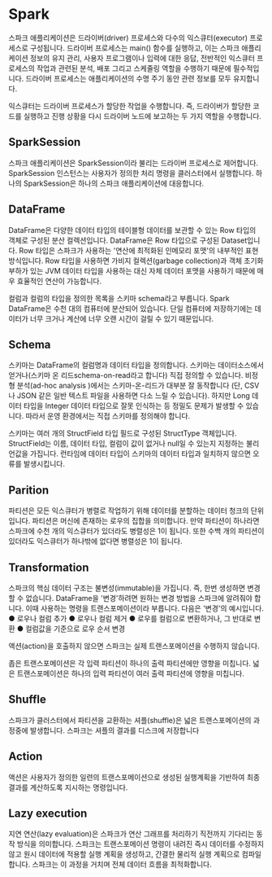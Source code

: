 # Spark
스파크 애플리케이션은 드라이버(driver) 프로세스와 다수의 익스큐터(executor) 프로세스로 구성됩니다.
드라이버 프로세스는 main() 함수를 실행하고,
이는 스파크 애플리케이션 정보의 유지 관리, 사용자 프로그램이나 입력에 대한 응답, 전반적인 익스큐터 프로세스의 작업과 관련된 분석, 배포 그리고 스케줄링 역할을 수행하기 때문에 필수적입니다.
드라이버 프로세스는 애플리케이션의 수명 주기 동안 관련 정보를 모두 유지합니다.

익스큐터는 드라이버 프로세스가 할당한 작업을 수행합니다. 즉, 드라이버가 할당한 코드를 실행하고 진행 상황을 다시 드라이버 노드에 보고하는 두 가지 역할을 수행합니다.

## SparkSession
스파크 애플리케이션은 SparkSession이라 불리는 드라이버 프로세스로 제어합니다.
SparkSession 인스턴스는 사용자가 정의한 처리 명령을 클러스터에서 실행합니다.
하나의 SparkSession은 하나의 스파크 애플리케이션에 대응합니다.

## DataFrame
DataFrame은 다양한 데이터 타입의 테이블형 데이터를 보관할 수 있는 Row 타입의 객체로 구성된 분산 컬렉션입니다.
DataFrame은 Row 타입으로 구성된 Dataset입니다.
Row 타입은 스파크가 사용하는 '연산에 최적화된 인메모리 포맷'의 내부적인 표현 방식입니다.
Row 타입을 사용하면 가비지 컬렉션(garbage collection)과 객체 초기화 부하가 있는 JVM 데이터 타입을 사용하는 대신 자체 데이터 포맷을 사용하기 때문에 매우 효율적인 연산이 가능합니다.

컬럼과 컬럼의 타입을 정의한 목록을 스키마 schema라고 부릅니다.
Spark DataFrame은 수천 대의 컴퓨터에 분산되어 있습니다.
단일 컴퓨터에 저장하기에는 데이터가 너무 크거나 계산에 너무 오랜 시간이 걸릴 수 있기 때문입니다.

## Schema
스키마는 DataFrame의 컬럼명과 데이터 타입을 정의합니다.
스키마는 데이터소스에서 얻거나(스키마 온 리드schema-on-read라고 합니다) 직접 정의할 수 있습니다.
비정형 분석(ad-hoc analysis )에서는 스키마-온-리드가 대부분 잘 동작합니다 (단, CSV나 JSON 같은 일반 텍스트 파일을 사용하면 다소 느릴 수 있습니다).
하지만 Long 데이터 타입을 Integer 데이터 타입으로 잘못 인식하는 등 정밀도 문제가 발생할 수 있습니다.
따라서 운영 환경에서는 직접 스키마를 정의해야 합니다.

스키마는 여러 개의 StructField 타입 필드로 구성된 StructType 객체입니다.
StructField는 이름, 데이터 타입, 컬럼이 값이 없거나 null일 수 있는지 지정하는 불리언값을 가집니다.
런타임에 데이터 타입이 스키마의 데이터 타입과 일치하지 않으면 오류를 발생시킵니다.

## Parition
파티션은 모든 익스큐터가 병렬로 작업하기 위해 데이터를 분할하는 데이터 청크의 단위입니다.
파티션은 머신에 존재하는 로우의 집합을 의미합니다.
만약 파티션이 하나라면 스파크에 수천 개의 익스큐터가 있더라도 병렬성은 1이 됩니다.
또한 수백 개의 파티션이 있더라도 익스큐터가 하나밖에 없다면 병렬성은 1이 됩니다.

## Transformation
스파크의 핵심 데이터 구조는 불변성(immutable)을 가집니다. 즉, 한번 생성하면 변경할 수 없습니다.
DataFrame을 '변경'하려면 원하는 변경 방법을 스파크에 알려줘야 합니다. 이때 사용하는 명령을 트랜스포메이션이라 부릅니다.
다음은 '변경'의 예시입니다.
●    로우나 컬럼 추가
●    로우나 컬럼 제거
●    로우를 컬럼으로 변환하거나, 그 반대로 변환
●    컬럼값을 기준으로 로우 순서 변경

액션(action)을 호출하지 않으면 스파크는 실제 트랜스포메이션을 수행하지 않습니다.

좁은 트랜스포메이션은 각 입력 파티션이 하나의 출력 파티션에만 영향을 미칩니다.
넓은 트랜스포메이션은 하나의 입력 파티션이 여러 출력 파티션에 영향을 미칩니다.

## Shuffle
스파크가 클러스터에서 파티션을 교환하는 셔플(shuffle)은 넓은 트랜스포메이션의 과정중에 발생합니다.
스파크는 셔플의 결과를 디스크에 저장합니다

## Action
액션은 사용자가 정의한 일련의 트랜스포메이션으로 생성된 실행계획을 기반하여 최종 결과를 계산하도록 지시하는 명령입니다.

## Lazy execution
지연 연산(lazy evaluation)은 스파크가 연산 그래프를 처리하기 직전까지 기다리는 동작 방식을 의미합니다.
스파크는 트랜스포메이션 명령이 내려진 즉시 데이터를 수정하지 않고 원시 데이터에 적용할 실행 계획을 생성하고, 간결한 물리적 실행 계획으로 컴파일합니다.
스파크는 이 과정을 거치며 전체 데이터 흐름을 최적화합니다.